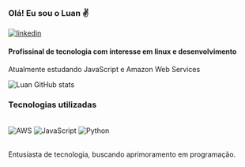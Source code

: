 ### Olá! Eu sou o Luan ✌️

[![linkedin](https://img.shields.io/badge/LinkedIn-0077B5?style=for-the-badge&logo=linkedin&logoColor=white)](https://www.linkedin.com/in/luan-lopes-6858b1174/)

#### Profissinal de tecnologia com interesse em linux e desenvolvimento
Atualmente estudando JavaScript e Amazon Web Services


![Luan GitHub stats](https://github-readme-stats.vercel.app/api?username=Jkrowl&show_icons=true&theme=tokyonight) 


### Tecnologias utilizadas
<div style="display: inline_block"><br>
<img align="center "alt="AWS" src ="https://img.shields.io/badge/Amazon_AWS-FF9900?style=for-the-badge&logo=amazonaws&logoColor=white" />
   <img align="center "alt="JavaScript" src ="https://img.shields.io/badge/JavaScript-323330?style=for-the-badge&logo=javascript&logoColor=F7DF1E" />
     <img align="center "alt="Python" src ="https://img.shields.io/badge/Python-14354C?style=for-the-badge&logo=python&logoColor=white" />
</div><br/>



Entusiasta de tecnologia, buscando aprimoramento em programação.
